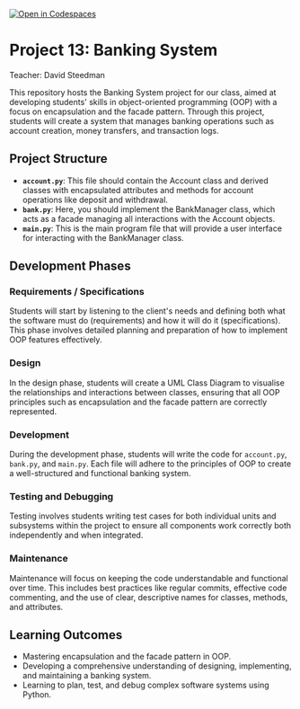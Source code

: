 [![Open in Codespaces](https://classroom.github.com/assets/launch-codespace-2972f46106e565e64193e422d61a12cf1da4916b45550586e14ef0a7c637dd04.svg)](https://classroom.github.com/open-in-codespaces?assignment_repo_id=15268374)
# Project 13: Banking System

Teacher: David Steedman

This repository hosts the Banking System project for our class, aimed at developing students' skills in object-oriented programming (OOP) with a focus on encapsulation and the facade pattern. Through this project, students will create a system that manages banking operations such as account creation, money transfers, and transaction logs.

## Project Structure
- **`account.py`**: This file should contain the Account class and derived classes with encapsulated attributes and methods for account operations like deposit and withdrawal.
- **`bank.py`**: Here, you should implement the BankManager class, which acts as a facade managing all interactions with the Account objects.
- **`main.py`**: This is the main program file that will provide a user interface for interacting with the BankManager class.

## Development Phases
### Requirements / Specifications
Students will start by listening to the client's needs and defining both what the software must do (requirements) and how it will do it (specifications). This phase involves detailed planning and preparation of how to implement OOP features effectively.

### Design
In the design phase, students will create a UML Class Diagram to visualise the relationships and interactions between classes, ensuring that all OOP principles such as encapsulation and the facade pattern are correctly represented.

### Development
During the development phase, students will write the code for `account.py`, `bank.py`, and `main.py`. Each file will adhere to the principles of OOP to create a well-structured and functional banking system.

### Testing and Debugging
Testing involves students writing test cases for both individual units and subsystems within the project to ensure all components work correctly both independently and when integrated.

### Maintenance
Maintenance will focus on keeping the code understandable and functional over time. This includes best practices like regular commits, effective code commenting, and the use of clear, descriptive names for classes, methods, and attributes.

## Learning Outcomes
- Mastering encapsulation and the facade pattern in OOP.
- Developing a comprehensive understanding of designing, implementing, and maintaining a banking system.
- Learning to plan, test, and debug complex software systems using Python.
